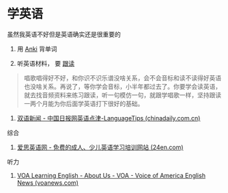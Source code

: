 # 学英语

虽然我英语不好但是英语确实还是很重要的

1. 用  [Anki](https://ankiweb.net/decks/) 背单词 

2. 听英语材料， 要 [跟读](http://m.tingroom.com/?catid=1&mid=1 '听力教程_在线英语听力室 (tingroom.com)') 

  > 唱歌唱得好不好，和你识不识乐谱没啥关系，会不会音标和读不读得好英语也没啥关系。再说了，等你学会音标，小半年都过去了。你要学会读英语，就去找音频资料来练习跟读，听一句模仿一句，就跟学唱歌一样，坚持跟读一两个月能为你后面学英语打下很好的基础。

1.  [双语新闻 - 中国日报网英语点津-LanguageTips (chinadaily.com.cn)](https://language.chinadaily.com.cn/news_bilingual/)



综合

1. [爱思英语网 - 免费的成人、少儿英语学习培训网站 (24en.com)](https://www.24en.com/)

听力

1. [VOA Learning English - About Us - VOA - Voice of America English News (voanews.com)](https://learningenglish.voanews.com/p/5373.html)


